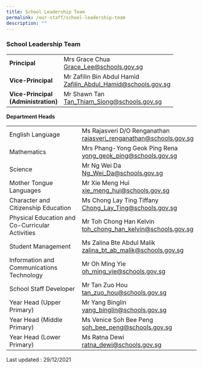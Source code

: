 ```yaml
---
title: School Leadership Team
permalink: /our-staff/school-leadership-team
description: ""
---
```

### School Leadership Team

|  |  |
|---|---|
| **Principal** | Mrs Grace Chua<br>Grace_Lee@schools.gov.sg |
| **Vice-Principal** | Mr Zafilin Bin Abdul Hamid<br>Zafilin_Abdul_Hamid@schools.gov.sg |
| **Vice-Principal<br>(Administration)** | Mr Shawn Tan<br>Tan_Thiam_Siong@schools.gov.sg |

**Department Heads**

|  |  |
|---|---|
| English Language | Ms Rajasveri D/O Renganathan<br>rajasveri_renganathan@schools.gov.sg |
| Mathematics | Mrs Phang-Yong Geok Ping Rena<br>yong_geok_ping@schools.gov.sg |
| Science | Mr Ng Wei Da<br>Ng_Wei_Da@schools.gov.sg |
| Mother Tongue Languages |  Mr Xie Meng Hui<br>xie_meng_hui@schools.gov.sg |
| Character and Citizenship Education | Ms Chong Lay Ting Tiffany<br>Chong_Lay_Ting@schools.gov.sg |
| Physical Education and Co-Curricular Activities | Mr Toh Chong Han Kelvin<br>toh_chong_han_kelvin@schools.gov.sg |
| Student Management | Ms Zalina Bte Abdul Malik<br>zalina_bt_ab_malik@schools.gov.sg |
| Information and Communications Technology | Mr Oh Ming Yie<br>oh_ming_yie@schools.gov.sg |
| School Staff Developer | Mr Tan Zuo Hou<br>tan_zuo_hou@schools.gov.sg |
| Year Head (Upper Primary) | Mr Yang Binglin<br>yang_binglin@schools.gov.sg |
| Year Head (Middle Primary) | Ms Venice Soh Bee Peng<br>soh_bee_peng@schools.gov.sg |
| Year Head (Lower Primary) | Ms Ratna Dewi<br>ratna_dewi@schools.gov.sg |

Last updated : 29/12/2021